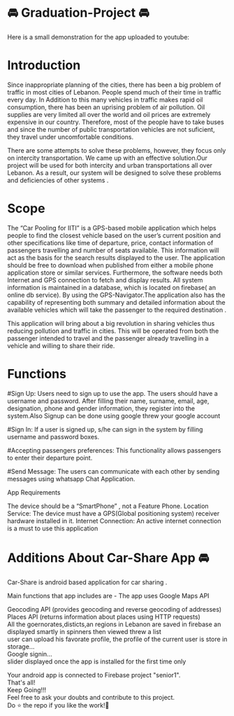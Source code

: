 # 🚘 Graduation-Project 🚘
Here is a small demonstration for the app uploaded to youtube:



# Introduction
Since inappropriate planning of the cities, there has been a big problem of traffic in most cities of Lebanon. People spend much of their time in traffic every day. In Addition to this many vehicles in traffic makes rapid oil consumption, there has been an uprising problem of air pollution. Oil supplies are very limited all over the world and oil prices are extremely expensive in our country. Therefore, most of the people have to take buses and since the number of public transportation vehicles are not suficient, they travel under uncomfortable conditions.

There are some attempts to solve these problems, however, they focus only on intercity transportation. We came up with an effective solution.Our project will be used for both intercity and urban transportations all over Lebanon. As a result, our system will be designed to solve these problems and deficiencies of other systems .

# Scope
The “Car Pooling for IITI” is a GPS-based mobile application which helps people to find the closest vehicle based on the user’s current position and other specifications like time of departure, price, contact information of passengers travelling and number of seats available. This information will act as the basis for the search results displayed to the user. The application should be free to download when published  from either a mobile phone application store or similar services. Furthermore, the software needs both Internet and GPS connection to fetch and display results. All system information is maintained in a database, which is located on firebase( an online db service). By using the GPS-Navigator.The application also has the capability of representing both summary and detailed information about the available vehicles which will take the passenger to the required destination .

This application will bring about a big revolution in sharing vehicles thus reducing pollution and traffic in cities. This will be operated from both the passenger intended to travel and the passenger already travelling in a vehicle and willing to share their ride.




# Functions
#Sign Up: Users need to sign up to use the app. The users should have a username and password. After filling their name, surname, email, age, designation, phone and gender information, they register into the system.Also Signup can be done using google threw your google account

#Sign In: If a user is signed up, s/he can sign in the system by filling username and password boxes.


#Accepting passengers preferences: This functionality allows passengers to enter their departure point.




#Send Message: The users can communicate with each other by sending messages using whatsapp Chat Application.



App Requirements

The device should be a “SmartPhone” , not a Feature Phone.
Location Service: The device must have a GPS(Global positioning system) receiver hardware installed in it.
Internet Connection: An active internet connection is a must to use this application



# Additions About Car-Share App 🚘
Car-Share is android based application for car sharing .

Main functions that app includes are -
The app uses  Google Maps API

Geocoding API (provides geocoding and reverse geocoding of addresses)<br/>
Places API (returns information about places using HTTP requests)<br/>
All the goernorates,disticts,an regions in Lebanon are saved in firebase an displayed smartly in spinners then viewed  threw a list<br/>
user can upload his favorate profile, the profile of the current user is store in storage...<br/>
Google signin...<br/>
slider displayed once the app is installed for the first time only<br/>



Your android app is connected to Firebase project "senior1".<br/>
That's all!<br/>
Keep Going!!!<br/>
Feel free to ask your doubts and contribute to this project.<br/>
Do ⭐ the repo if you like the work!🙌<br/>

